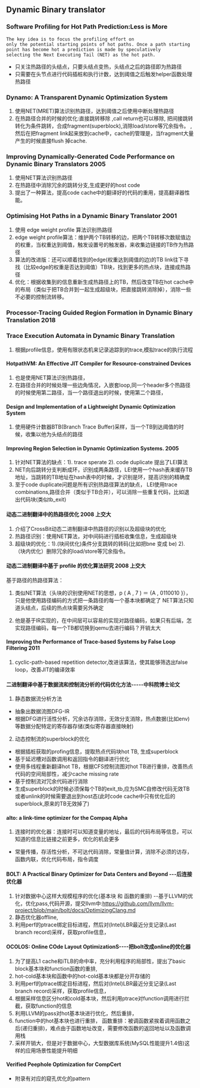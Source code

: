 ## Dynamic Binary translator

### Software Profiling for Hot Path Prediction:Less is More

```
The key idea is to focus the profiling effort on
only the potential starting points of hot paths. Once a path starting
point has become hot a prediction is made by speculatively
selecting the Next Executing Tail (NET) as the hot path.
```
* 只关注热路径的头结点，只要头结点变热，头结点之后的路径即为热路径
* 只需要在头节点进行代码插桩和执行计数，达到阈值之后触发helper函数处理热路径


### Dynamo: A Transparent Dynamic Optimization System
1. 使用NET(MRET)算法识别热路径，达到阈值之后使用中断处理热路径
2. 在热路径合并的时候的优化:直接跳转移除 ,call return也可以移除, 把间接跳转转化为条件跳转，合成fragment(superblock),消除load/store等冗余指令。
,然后在把fragment link起来放到cache中，cache的管理是，当fragment大量产生的时候直接flush  掉cache.

### Improving Dynamically-Generated Code Performance on Dynamic Binary Translators 2005
1. 使用NET算法识别热路径
2. 在热路径中消除冗余的跳转分支,生成更好的host code
3. 提出了一种算法，提高code cache中的翻译好的代码的重用，提高翻译器性能。

### Optimising Hot Paths in a Dynamic Binary Translator 2001
1. 使用 edge weight profile 算法识别热路径
2. edge weight profile算法：维护两个TB转移的边，把两个TB转移次数赋值边的权重，当权重达到阈值，触发设置号的触发器，来收集边链接的TB作为热路径
3. 算法的改进版：还可以顺着找到的edge(权重达到阈值的边)的TB link往下寻找（比较edge的权重是否达到阈值）TB块，找到更多的热点块，连接成热路径
4. 优化：根据收集到的信息重新生成热路径上的TB，然后改变TB在hot cache中的布局（类似于把TB合并到一起生成超级块，把直接跳转消除掉），消除一些不必要的控制流转移。

### Processor-Tracing Guided Region Formation in Dynamic Binary Translation 2018



### Trace Execution Automata in Dynamic Binary Translation
1. 根据profile信息，使用有限状态机来记录追踪到的trace,模拟trace的执行流程


#### HotpathVM: An Effective JIT Compiler for Resource-constrained Devices
1. 也是使用NET算法识别热路径，
2. 在路径合并的时候处理一些边角情况，入嵌套loop,同一个header多个热路径的时候使用第二路径，当一个路径退出的时候，使用第二个路径，


#### Design and Implementation of a Lightweight Dynamic Optimization System
1. 使用硬件计数器BTB(Branch Trace Buffer)采样，当一个TB到达阈值的时候，收集以他为头结点的路径


#### Improving Region Selection in Dynamic Optimization Systems. 2005
1. 针对NET算法的缺点：1). trace sperate   2). code duplicate 提出了LEI算法
2. NET向后跳转分支判断成环，识别成两条路径，LEI使用一个hash表来缓存TB地址，当跳转的TB地址在hash表中的时候，才识别是环，提高识别的精确度
3. 至于code duplicate问题是所有识别热路径算法的缺点， LEI使用trace combinations,路径合并（类似于TB合并），可以消除一些重复代码，比如退出代码块(类似tb_exit)



#### 动态二进制翻译中的热路径优化 2008 上交大
1. 介绍了CrossBit动态二进制翻译中热路径的识别以及超级块的优化
2. 热路径识别：使用NET算法，对中间码进行插桩收集信息，生成超级块
3. 超级块的优化：1).(块间优化)条件分支跳转的转码(比如把bne 变成 be)  2).（块内优化）删除冗余的load/store等冗余指令。

#### 动态二进制翻译中基于 profile 的优化算法研究 2008 上交大
基于路径的热路径算法：
1. 类似NET算法（头块的识别使用NET的思想，p ( A , 7 ) ＝ {A , 0110010 }），只是他使用路径编码的方式把一条路径的每一个基本块都确定了
NET算法只知道头结点，后续的热点块需要另外确定

2. 他是基于IR实现的，在中间层可以容易的实现对路径编码，如果只有后端，怎实现路径编码，每一个TB都切换到qemu去进行编码？开销太大


#### Improving the Performance of Trace-based Systems by False Loop Filtering 2011
1. cyclic-path-based repetition detector,改进该算法，使其能够筛选出false loop，改善JIT的编译效率

#### 二进制翻译中基于数据流和控制流分析的代码优化方法-----中科院博士论文
1. 静态数据流分析方法
* 抽象出数据流图DFG-IR 
* 根据DFG进行活性分析，冗余访存消除，无效分支消除，热点数据(比如env)等数据分配特定的寄存器存储(类似寄存器直接映射)

2. 动态控制流的superblock的优化
* 根据插桩获取的profing信息，提取热点代码块hot TB, 生成superblock
* 基于延迟槽对函数调用和返回指令的翻译进行优化
* 使用多线程重新翻译hot TB，根据CFS控制流图对hot TB进行重排，改善热点代码的空间局部性，减少cache missing rate
* 基于控制流对冗余代码进行消除
* 生成superblock的时候必须保每个TB的exit_tb,应为SMC自修改代码无效TB或者unlink的时候需要退出到host态(此时code cache中只有优化后的superblock,原来的TB无效掉了)

#### alto: a link-time optimizer for the Compaq Alpha
1. 连接时的优化器：连接时可以知道变量的地址，最后的代码布局等信息，可以知道的信息比链接之前更多，优化的机会更多
* 常量传播，存活性分析，不可达代码消除，常量值计算，消除不必须的访存，函数内联，优化代码布局，指令调度


#### BOLT: A Practical Binary Optimizer for Data Centers and Beyond ---后连接优化器
1. 针对数据中心这样大规模程序的优化(基本块 和 函数的重排) --基于LLVM的优化，优化pass,代码开源，提交llvm中:https://github.com/llvm/llvm-project/blob/main/bolt/docs/OptimizingClang.md
2. 静态优化器offline,
3. 利用perf的ptrace绑定目标进程，然后对(Intel)LBR最近分支记录(Last branch record)采样，获取profile信息，


#### OCOLOS: Online COde Layout OptimizationS----把bolt改成online的优化器
1. 为了提高L1 cache和iTLB的命中率，充分利用程序的局部性，提出了basic block基本块和function函数的重排,
2. hot-cold基本块和函数中的hot-cold基本块都是分开存储的
3. 利用perf的ptrace绑定目标进程，然后对(Intel)LBR最近分支记录(Last branch record)采样，获取profile信息，
4. 根据采样信息区分hot和cold基本块，然后利用ptrace对function调用进行拦截，获取function的信息
5. 利用LLVM的pass对hot基本块进行优化，然后重排， 
6. function中的hot基本块也进行重排， 函数重排：被调函数紧挨着调用函数之后(递归重排)，难点由于函数地址改变，需要修改函数的返回地址以及函数调用栈
7. 采样开销大，但是对于数据中心，大型数据库系统(MySQL性能提升1.4倍)这样的应用场景性能提升明细


#### Verified Peephole Optimization for CompCert 
* 附录有对应的窥孔优化的pattern
